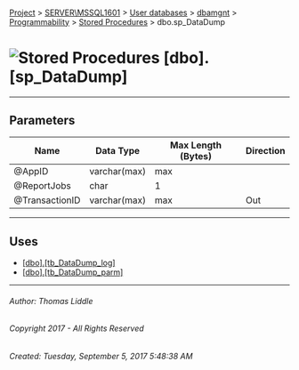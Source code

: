 #### 

[Project](../../../../../index.md) > [SERVER\\MSSQL1601](../../../../index.md) > [User databases](../../../index.md) > [dbamgnt](../../index.md) > [Programmability](../index.md) > [Stored Procedures](Stored_Procedures.md) > dbo.sp_DataDump

# ![Stored Procedures](../../../../../Images/StoredProcedure32.png) [dbo].[sp_DataDump]

---

## <a name="#parameters"></a>Parameters

| Name | Data Type | Max Length (Bytes) | Direction |
|---|---|---|---|
| @AppID | varchar(max) | max |  |
| @ReportJobs | char | 1 |  |
| @TransactionID | varchar(max) | max | Out |


---

## <a name="#uses"></a>Uses

* [[dbo].[tb_DataDump_log]](../../Tables/tb_DataDump_log.md)
* [[dbo].[tb_DataDump_parm]](../../Tables/tb_DataDump_parm.md)


---

###### Author:  Thomas Liddle

###### Copyright 2017 - All Rights Reserved

###### Created: Tuesday, September 5, 2017 5:48:38 AM

